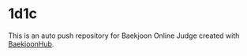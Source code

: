 # 1d1c
This is an auto push repository for Baekjoon Online Judge created with [BaekjoonHub](https://github.com/BaekjoonHub/BaekjoonHub).

